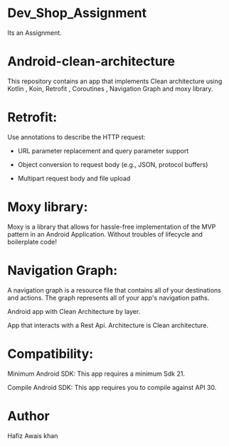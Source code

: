 # Dev_Shop_Assignment
Its an Assignment.

# Android-clean-architecture

This repository contains an app that implements Clean architecture using Kotlin , Koin, Retrofit , Coroutines , Navigation Graph and moxy library.

# Retrofit:

Use annotations to describe the HTTP request:

* URL parameter replacement and query parameter support

* Object conversion to request body (e.g., JSON, protocol buffers)

* Multipart request body and file upload

# Moxy library:

Moxy is a library that allows for hassle-free implementation of the MVP pattern in an Android Application. Without troubles of lifecycle and boilerplate code!

# Navigation Graph:

A navigation graph is a resource file that contains all of your destinations and actions. The graph represents all of your app's navigation paths.

Android app with Clean Architecture by layer.

App that interacts with a Rest Api. Architecture is Clean architecture.

# Compatibility:

Minimum Android SDK: This app requires a minimum Sdk 21.

Compile Android SDK: This app requires you to compile against API 30.

# Author

Hafiz Awais khan
